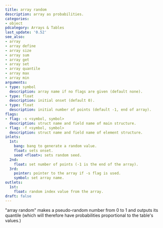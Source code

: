 ```yaml
---
title: array random
description: array as probabilities.
categories:
- object
pdcategory: Arrays & Tables
last_update: '0.52'
see_also:
- array
- array define
- array size
- array sum
- array get
- array set
- array quantile
- array max
- array min
arguments:
- type: symbol
  description: array name if no flags are given (default none).
- type: float
  description: initial onset (default 0).
- type: float
  description: initial number of points (default -1, end of array).
flags:
- flag: -s <symbol, symbol>
  description: struct name and field name of main structure.
- flag: -f <symbol, symbol>
  description: struct name and field name of element structure.
inlets:
  1st:
    bang: bang to generate a random value.
    float: sets onset.
    seed <float>: sets random seed.
  2nd:
    float: set number of points (-1 is the end of the array).
  3rd:
    pointer: pointer to the array if -s flag is used.
    symbol: set array name.
outlets:
  1st:
    float: random index value from the array.
draft: false
---
```

"array random" makes a pseudo-random number from 0 to 1 and outputs its quantile (which will therefore have probabilities proportional to the table's values.)
